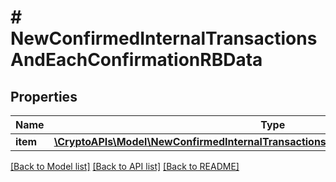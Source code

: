 # # NewConfirmedInternalTransactionsAndEachConfirmationRBData

## Properties

Name | Type | Description | Notes
------------ | ------------- | ------------- | -------------
**item** | [**\CryptoAPIs\Model\NewConfirmedInternalTransactionsAndEachConfirmationRBDataItem**](NewConfirmedInternalTransactionsAndEachConfirmationRBDataItem.md) |  |

[[Back to Model list]](../../README.md#models) [[Back to API list]](../../README.md#endpoints) [[Back to README]](../../README.md)
